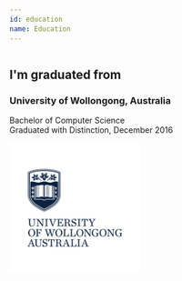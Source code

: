 ```yaml
---
id: education
name: Education
---
```


<section>

<div class="row">
  <div class="column">
    <h2>I'm graduated from</h2>
    <h3><span>University of Wollongong, Australia</span></h3>
      <p>Bachelor of Computer Science<br>
        Graduated with Distinction, December 2016<br></p>
  </div>
  <div class="university-logo-column">
    <img class="pull-left" src="resources/uow.jpg" height="230" width="230">
  </div>
</div>

</section>